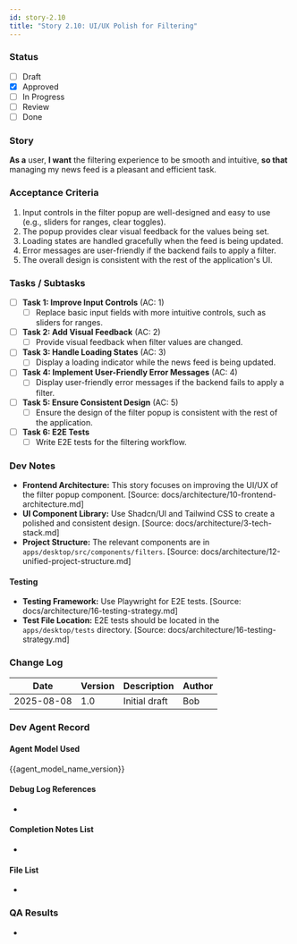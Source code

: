 ```yaml
---
id: story-2.10
title: "Story 2.10: UI/UX Polish for Filtering"
---
```


### Status
- [ ] Draft
- [X] Approved
- [ ] In Progress
- [ ] Review
- [ ] Done

### Story
**As a** user,
**I want** the filtering experience to be smooth and intuitive,
**so that** managing my news feed is a pleasant and efficient task.

### Acceptance Criteria
1. Input controls in the filter popup are well-designed and easy to use (e.g., sliders for ranges, clear toggles).
2. The popup provides clear visual feedback for the values being set.
3. Loading states are handled gracefully when the feed is being updated.
4. Error messages are user-friendly if the backend fails to apply a filter.
5. The overall design is consistent with the rest of the application's UI.

### Tasks / Subtasks
- [ ] **Task 1: Improve Input Controls** (AC: 1)
  - [ ] Replace basic input fields with more intuitive controls, such as sliders for ranges.
- [ ] **Task 2: Add Visual Feedback** (AC: 2)
  - [ ] Provide visual feedback when filter values are changed.
- [ ] **Task 3: Handle Loading States** (AC: 3)
  - [ ] Display a loading indicator while the news feed is being updated.
- [ ] **Task 4: Implement User-Friendly Error Messages** (AC: 4)
  - [ ] Display user-friendly error messages if the backend fails to apply a filter.
- [ ] **Task 5: Ensure Consistent Design** (AC: 5)
  - [ ] Ensure the design of the filter popup is consistent with the rest of the application.
- [ ] **Task 6: E2E Tests**
  - [ ] Write E2E tests for the filtering workflow.

### Dev Notes
- **Frontend Architecture:** This story focuses on improving the UI/UX of the filter popup component. [Source: docs/architecture/10-frontend-architecture.md]
- **UI Component Library:** Use Shadcn/UI and Tailwind CSS to create a polished and consistent design. [Source: docs/architecture/3-tech-stack.md]
- **Project Structure:** The relevant components are in `apps/desktop/src/components/filters`. [Source: docs/architecture/12-unified-project-structure.md]

#### Testing
- **Testing Framework:** Use Playwright for E2E tests. [Source: docs/architecture/16-testing-strategy.md]
- **Test File Location:** E2E tests should be located in the `apps/desktop/tests` directory. [Source: docs/architecture/16-testing-strategy.md]

### Change Log
| Date | Version | Description | Author |
| --- | --- | --- | --- |
| 2025-08-08 | 1.0 | Initial draft | Bob |

### Dev Agent Record
#### Agent Model Used
{{agent_model_name_version}}
#### Debug Log References
-
#### Completion Notes List
-
#### File List
-

### QA Results
-
